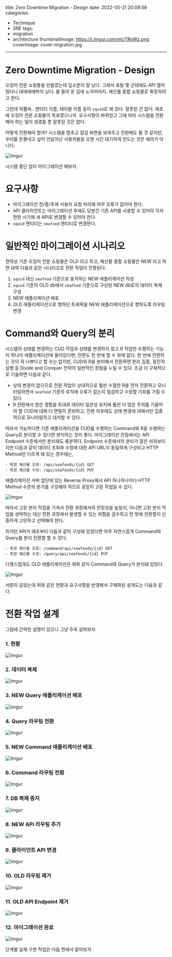 title: Zero Downtime Migration - Design
date: 2022-05-21 20:09:58
categories:
  - Technique
  - SRE
tags:
  - migration
  - architecture
thumbnailImage: https://i.imgur.com/mUTRoWz.png
coverImage: cover-migration.jpg
---

# Zero Downtime Migration - Design

오징어 전문 쇼핑몰을 만들었는데 입소문이 잘 났다. 그래서 포털 몇 군데에도 API 열어줬더니 대애애애박이 났다. 물 들어 온 김에 노저어야지. 해산물 종합 쇼핑몰로 확장하려고 한다.

그런데 아뿔싸.. 엔티티 이름, 테이블 이름 등이 `squid`로 돼 있다. 잘못된 건 없다. 애초에 오징어 전문 쇼핑몰이 목표였으니까. 요구사항이 바뀌었고 그에 따라 시스템을 전환해야 하는 일이 생겼을 뿐 잘못된 것은 없다.

어떻게 전환해야 할까? 시스템을 멈추고 점검 화면을 보여주고 전환해도 될 것 같지만, 우리를 돈쭐내고 싶어 안달이난 사용자들을 오랜 시간 대기하게 만드는 것은 예의가 아니다.

![Imgur](https://i.imgur.com/LYJSPU8.jpg)

시스템 중단 없이 마이그레이션 해보자.


# 요구사항

- 마이그레이션 전/중/후에 사용자 요청 처리에 아무 오류가 없어야 한다.
- API 클라이언트는 마이그레이션 후에도 당분간 기존 API를 사용할 수 있어야 각자 편한 시기에 새 API로 변경할 수 있어야 한다.
- `squid` 엔티티는 `seafood` 엔티티로 변경한다.


# 일반적인 마이그레이션 시나리오

편의상 기존 오징어 전문 쇼핑몰은 OLD 라고 하고, 해산물 종합 쇼핑몰은 NEW 라고 하면 대략 다음과 같은 시나리오로 전환 작업이 진행된다.

1. `squid` 대신 `seafood` 기준으로 동작하는 NEW 애플리케이션 작성
2. `squid` 기준의 OLD db에서 `seafood` 기준으로 구성된 NEW db로의 데이터 복제 구성
3. NEW 애플리케이션 배포
4. OLD 애플리케이션으로 향하던 트래픽을 NEW 애플리케이션으로 향하도록 라우팅 변경


# Command와 Query의 분리

시스템의 상태를 변경하는 CUD 작업과 상태를 변경하지 않고 R 작업만 수행하는 기능이 하나의 애플리케이션에 들어있다면, 전환도 한 번에 할 수 밖에 없다. 한 번에 전환하는 것이 꼭 나쁘다고 할 수는 없지만, CUD와 R을 분리해서 전환하면 분리 집중, 점진적 실행 등 Divide and Conquer 전략의 일반적인 장점을 누릴 수 있다. 조금 더 구체적으로 기술하면 다음과 같다.

- 상태 변경이 없으므로 전환 작업이 상대적으로 훨씬 수월한 R을 먼저 전환하고 모니터링하면서 `seafood` 기준의 로직에 오류가 없는지 점검하고 수정할 기회를 가질 수 있다.
- R 전환에서 얻은 경험을 토대로 데이터 일관성 유지에 훨씬 더 많은 주의를 기울어야 할 CUD에 대해 더 면밀히 준비하고, 전환 이후에도 상태 변경에 대해서만 집중적으로 모니터링하고 대처할 수 있다.

따라서 가능하다면 기존 애플리케이션을 CUD를 수행하는 Command와 R을 수행하는 Query로 분리할 수 있다면 분리하는 것이 좋다. 마이그레이션 관점에서는 API Endpoint 수준에서만 분리돼도 충분하다. Endpoint 수준에서의 분리가 말은 쉬워보이지만 다음과 같이 데이터 조회와 수정에 대한 API URL이 동일하게 구성되고 HTTP Method만 다르게 돼 있는 경우에는,

```
- 특정 해산물 조회: /api/seafoods/{id} GET
- 특정 해산물 수정: /api/seafoods/{id} PUT
```

애플리케이션 서버 앞단에 있는 Reverse Proxy에서 API 하나하나마다 HTTP Method 수준의 분기를 구성해야 하므로 굉장히 고된 작업일 수 있다.

![Imgur](https://i.imgur.com/ZzyAanE.jpg)

따라서 고된 분리 작업을 거쳐서 전환 과정에서의 안정성을 높일지, 아니면 고된 분리 작업을 생략하는 대신 전환 과정에서 발생할 수 있는 위험을 감수하고 한 방에 전환할지 신중하게 고민하고 선택해야 한다.

하지만 API가 애초부터 다음과 같이 구성돼 있었다면 아주 자연스럽게 Command와 Query를 분리 전환할 할 수 있다. 

```
- 특정 해산물 조회: /command/api/seafoods/{id} GET
- 특정 해산물 수정: /query/api/seafoods/{id} PUT
```

다행스럽게도 OLD 애플리케이션은 위와 같이 Command와 Query가 분리돼 있었다.

![Imgur](https://i.imgur.com/hCjQ43f.jpg)


서론이 길었는데 위와 같은 현황과 요구사항을 반영해서 구체화된 설계도는 다음과 같다.


# 전환 작업 설계

그림에 간략한 설명이 있으니 그냥 주욱 살펴보자.

### 1. 현황

![Imgur](https://i.imgur.com/1POOzAp.png)

### 2. 데이터 복제

![Imgur](https://i.imgur.com/7iLeHNP.png)

### 3. NEW Query 애플리케이션 배포

![Imgur](https://i.imgur.com/1cmjqcV.png)

### 4. Query 라우팅 전환

![Imgur](https://i.imgur.com/Pnaf5mM.png)

### 5. NEW Command 애플리케이션 배포

![Imgur](https://i.imgur.com/aGE0xxC.png)

### 6. Command 라우팅 전환

![Imgur](https://i.imgur.com/o1hUGlF.png)

### 7. DB 복제 중지

![Imgur](https://i.imgur.com/iJ6Iy3K.png)

### 8. NEW API 라우팅 추가

![Imgur](https://i.imgur.com/80AUKB0.png)

### 9. 클라이언트 API 변경

![Imgur](https://i.imgur.com/yd1MLVp.png)

### 10. OLD 라우팅 제거

![Imgur](https://i.imgur.com/hPVKUbC.png)

### 11. OLD API Endpoint 제거

![Imgur](https://i.imgur.com/JCrhECX.png)

### 12. 마이그레이션 완료

![Imgur](https://i.imgur.com/wI6kcCW.png)


단계별 실제 구현 작업은 다음 편에서 알아보자.
